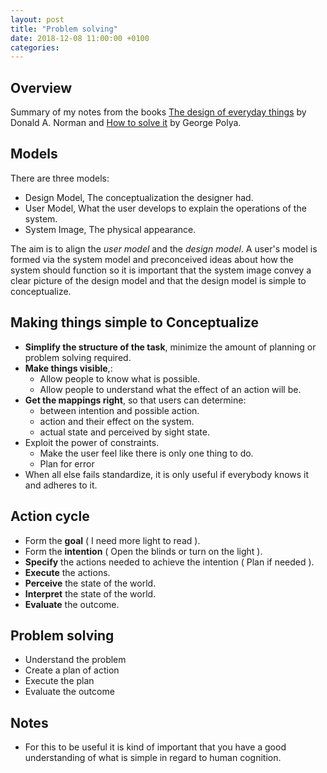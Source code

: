 ```yaml
---
layout: post
title: "Problem solving"
date: 2018-12-08 11:00:00 +0100
categories:
---
```


## Overview

Summary of my notes from the books [The design of everyday things](https://www.foyles.co.uk/witem/technical/the-design-of-everyday-things,donald-a-norman-9780262525671?term=The+design) by Donald A. Norman and [How to solve it](https://www.foyles.co.uk/witem/science-mathematics/how-to-solve-it-a-new-aspect-of-mathema,george-polya-9780140124996) by George Polya.

## Models

There are three models:

- Design Model, The conceptualization the designer had.
- User Model, What the user develops to explain the operations of the system.
- System Image, The physical appearance.

The aim is to align the _user model_ and the _design model_. A user's model is formed via the system model and preconceived ideas about how the system should function so it is important that the system image convey a clear picture of the design model and that the design model is simple to conceptualize.

## Making things simple to Conceptualize 

- __Simplify the structure of the task__, minimize the amount of planning or problem solving required. 
- __Make things visible__,:
    - Allow people to know what is possible.
    - Allow people to understand what the effect of an action will be.
- __Get the mappings right__, so that users can determine: 
    - between intention and possible action.
    - action and their effect on the system.
    - actual state and perceived by sight state.
- Exploit the power of constraints.
    - Make the user feel like there is only one thing to do.
    - Plan for error
- When all else fails standardize, it is only useful if everybody knows it and adheres to it.

## Action cycle

- Form the __goal__ ( I need more light to read ).
- Form the __intention__ ( Open the blinds or turn on the light ).
- __Specify__ the actions needed to achieve the intention ( Plan if needed ).
- __Execute__ the actions.
- __Perceive__ the state of the world.
- __Interpret__ the state of the world.
- __Evaluate__ the outcome.

## Problem solving

- Understand the problem
- Create a plan of action
- Execute the plan
- Evaluate the outcome

## Notes

- For this to be useful it is kind of important that you have a good understanding of what is simple in regard to human cognition.
